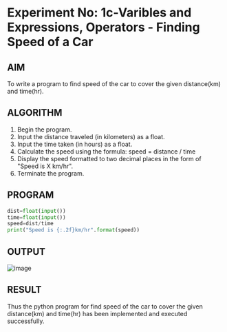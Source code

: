 # Experiment No: 1c-Varibles and Expressions, Operators - Finding Speed of a Car

## AIM
To write a program to find speed of the car to cover the given distance(km) and time(hr).
## ALGORITHM
1. Begin the program.
2. Input the distance traveled (in kilometers) as a float.
3. Input the time taken (in hours) as a float.
4. Calculate the speed using the formula: speed = distance / time
5. Display the speed formatted to two decimal places in the form of "Speed is X km/hr".
6. Terminate the program.
## PROGRAM
```python
dist=float(input())
time=float(input())
speed=dist/time
print("Speed is {:.2f}km/hr".format(speed))
```
## OUTPUT
![image](https://github.com/user-attachments/assets/453f7112-7ec6-45a1-8e5d-86a3c49c2ed2)

## RESULT
Thus the python program for  find speed of the car to cover the given distance(km) and time(hr) has been implemented and executed successfully.
